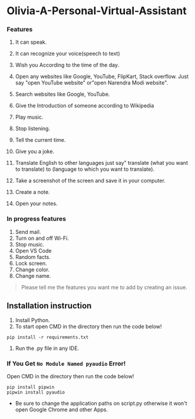 # Olivia-A-Personal-Virtual-Assistant

### Features

1. It can speak.

1. It can recognize your voice(speech to text)<br>

1. Wish you According to the time of the day.

1. Open any websites like Google, YouTube, FlipKart, Stack overflow. Just say "open YouTube website" or"open Narendra Modi website".

1. Search websites like Google, YouTube.

1. Give the Introduction of someone according to Wikipedia

1. Play music.

1. Stop listening.

1. Tell the current time.

1. Give you a joke.

1. Translate English to other languages just say" translate (what you want to translate) to (language to which you want to translate).

1. Take a screenshot of the screen and save it in your computer.

1. Create a note.

1. Open your notes. 

### In progress features

1. Send mail.
1. Turn on and off Wi-Fi.
1. Stop music.
1. Open VS Code
1. Random facts.
1. Lock screen.
1. Change color.
1. Change name.

> Please tell me the features you want me to add by creating an issue.

## Installation instruction

1. Install Python.
1. To start open CMD in the directory then run the code below!

`pip install -r requirements.txt`<br>

1. Run the .py file in any IDE.

### If You Get `No Module Named pyaudio` Error!

Open CMD in the directory then run the code below!

```
pip install pipwin
pipwin install pyaudio
```

- Be sure to change the application paths on script.py otherwise it won't open Google Chrome and other Apps. <br>
